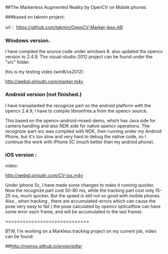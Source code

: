 ##The Markerless Augmented Reality by OpenCV on Mobile phones

###based on takmin project:

url： https://github.com/takmin/OpenCV-Marker-less-AR

### Windows version.

I have compiled the source code under windows 8. also updated the opencv version to 2.4.9.
The visual-studio-2012 project can be found under the "src" folder.

this is my testing video (win8/vs2012): 

http://webgl.qiniudn.com/marker.m4v

### Android version (not finished.)

I have transplanted the recognize part on the android platform with the opencv 2.4.9, I have to compile libnonfree.a from the opencv source. 

This based on the opencv-android-mixed-demo, which has Java side for camera handling and also NDK side for native opencv operations. The recognize-part-src was compiled with NDK, then running under my Android Phone, but it's too slow and very hard to debug the native code, so I continue the work with iPhone 5C (much better than my android phone).

### iOS version : 

video:

http://webgl.qiniudn.com/CV-ios.m4v

Under iphone 5c, I have made some changes to make it running quicker. Now the recognize part cost 50-80 ms, while the tracking part cost only 15-25 ms, much quicker.
But the speed is still not so good with mobile phones. Also , when tracking , there are accumulated-errors which can cause the pose very easy to fail ( the pose calculated by opencv opticalflow can have some error each frame, and will be accumulated to the last frame).


=============================

BTW, I'm working on a Markless tracking project on my current job, video can be found:

##http://meiroo.github.io/projects#ar
